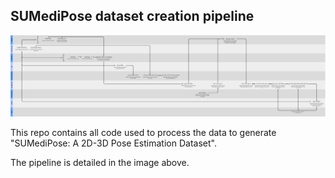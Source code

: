 ## SUMediPose dataset creation pipeline

![Pipeline](img/pipeline.png)

This repo contains all code used to process the data to generate "SUMediPose: A 2D-3D Pose Estimation Dataset".

The pipeline is detailed in the image above.